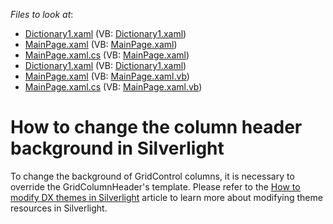 <!-- default file list -->
*Files to look at*:

* [Dictionary1.xaml](./CS/ColumnsSeparator/Dictionary1.xaml) (VB: [Dictionary1.xaml](./VB/ColumnsSeparator/Dictionary1.xaml))
* [MainPage.xaml](./CS/ColumnsSeparator/MainPage.xaml) (VB: [MainPage.xaml](./VB/ColumnsSeparator/MainPage.xaml))
* [MainPage.xaml.cs](./CS/ColumnsSeparator/MainPage.xaml.cs) (VB: [MainPage.xaml](./VB/ColumnsSeparator/MainPage.xaml))
* [Dictionary1.xaml](./CS/Dictionary1.xaml) (VB: [Dictionary1.xaml](./VB/Dictionary1.xaml))
* [MainPage.xaml](./CS/MainPage.xaml) (VB: [MainPage.xaml.vb](./VB/MainPage.xaml.vb))
* [MainPage.xaml.cs](./CS/MainPage.xaml.cs) (VB: [MainPage.xaml.vb](./VB/MainPage.xaml.vb))
<!-- default file list end -->
# How to change the column header background in Silverlight


<p>To change the background of GridControl columns, it is necessary to override the GridColumnHeader's template. Please refer to the <a href="https://www.devexpress.com/Support/Center/Question/Details/KA18642"><u>How to modify DX themes in Silverlight</u></a> article to learn more about modifying theme resources in Silverlight.</p>

<br/>


